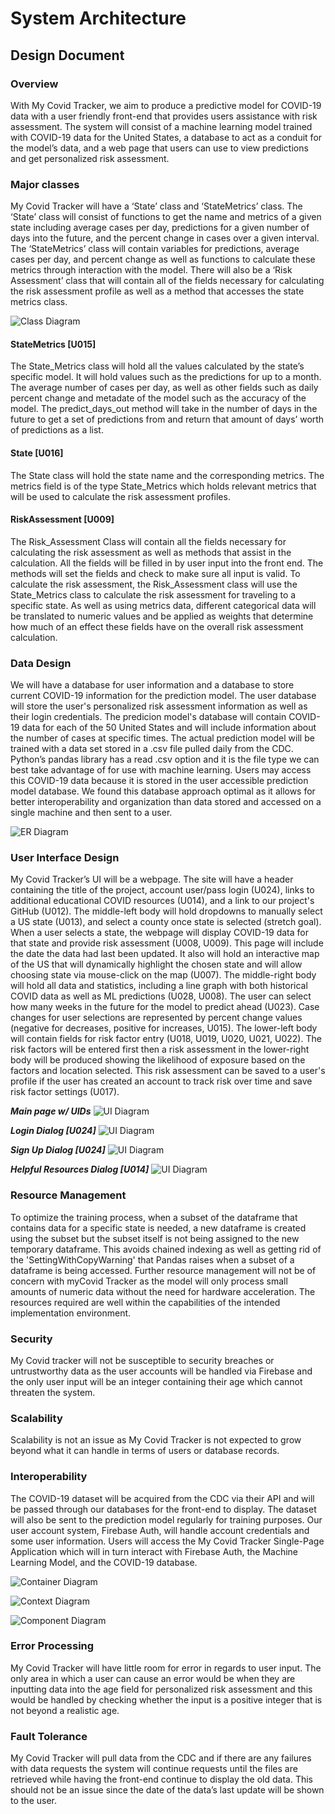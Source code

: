 # System Architecture 

## Design Document
### Overview
With My Covid Tracker, we aim to produce a predictive model for COVID-19 data with a user friendly front-end that provides users assistance with risk assessment. The system will consist of a machine learning model trained with COVID-19 data for the United States, a database to act as a conduit for the model’s data, and a web page that users can use to view predictions and get personalized risk assessment.

### Major classes
My Covid Tracker will have a ‘State’ class and ‘StateMetrics’ class. The ‘State’ class will consist of functions to get the name and metrics of a given state including average cases per day, predictions for a given number of days into the future, and the percent change in cases over a given interval. The ‘StateMetrics’ class will contain variables for predictions, average cases per day, and percent change as well as functions to calculate these metrics through interaction with the model. There will also be a ‘Risk Assessment’ class that will contain all of the fields necessary for calculating the risk assessment profile as well as a method that accesses the state metrics class.

![Class Diagram](https://github.com/goodmancode/myCovidTracker/blob/main/architecture/class_diagram.jpg)

#### StateMetrics [U015]
The State_Metrics class will hold all the values calculated by the state’s specific model. It will hold values such as the predictions for up to a month. The average number of cases per day, as well as other fields such as daily percent change and metadate of the model such as the accuracy of the model. The predict_days_out method will take in the number of days in the future to get a set of predictions from and return that amount of days’ worth of predictions as a list.

#### State [U016]
The State class will hold the state name and the corresponding metrics. The metrics field is of the type State_Metrics which holds relevant metrics that will be used to calculate the risk assessment profiles. 

#### RiskAssessment [U009]
The Risk_Assessment Class will contain all the fields necessary for calculating the risk assessment as well as methods that assist in the calculation. All the fields will be filled in by user input into the front end. The methods will set the fields and check to make sure all input is valid. To calculate the risk assessment, the Risk_Assessment class will use the State_Metrics class to calculate the risk assessment for traveling to a specific state. As well as using metrics data, different categorical data will be translated to numeric values and be applied as weights that determine how much of an effect these fields have on the overall risk assessment calculation. 

### Data Design
We will have a database for user information and a database to store current COVID-19 information for the prediction model. The user database will store the user's personalized risk assessment information as well as their login credentials. The predicion model's database will contain COVID-19 data for each of the 50 United States and will include information about the number of cases at specific times. The actual prediction model will be trained with a data set stored in a .csv file pulled daily from the CDC. Python’s pandas library has a read .csv option and it is the file type we can best take advantage of for use with machine learning. Users may access this COVID-19 data because it is stored in the user accessible prediction model database. We found this database approach optimal as it allows for better interoperability and organization than data stored and accessed on a single machine and then sent to a user. 

![ER Diagram](https://github.com/goodmancode/myCovidTracker/blob/main/architecture/ER_diagram.png)

### User Interface Design
My Covid Tracker’s UI will be a webpage. The site will have a header containing the title of the project, account user/pass login (U024), links to additional educational COVID resources (U014), and a link to our project's GitHub (U012). The middle-left body will hold dropdowns to manually select a US state (U013), and select a county once state is selected (stretch goal). When a user selects a state, the webpage will display COVID-19 data for that state and provide risk assessment (U008, U009). This page will include the date the data had last been updated. It also will hold an interactive map of the US that will dynamically highlight the chosen state and will allow choosing state via mouse-click on the map (U007). The middle-right body will hold all data and statistics, including a line graph with both historical COVID data as well as ML predictions (U028, U008). The user can select how many weeks in the future for the model to predict ahead (U023). Case changes for user selections are represented by percent change values (negative for decreases, positive for increases, U015). The lower-left body will contain fields for risk factor entry (U018, U019, U020, U021, U022). The risk factors will be entered first then a risk assessment in the lower-right body will be produced showing the likelihood of exposure based on the factors and location selected. This risk assessment can be saved to a user's profile if the user has created an account to track risk over time and save risk factor settings (U017).

***Main page w/ UIDs***
![UI Diagram](https://github.com/goodmancode/myCovidTracker/blob/main/architecture/UI_mockup_withUIDs_sprint4.png)

***Login Dialog [U024]***
![UI Diagram](https://github.com/goodmancode/myCovidTracker/blob/main/architecture/UI_mockup_login.png)

***Sign Up Dialog [U024]***
![UI Diagram](https://github.com/goodmancode/myCovidTracker/blob/main/architecture/UI_mockup_signup.png)

***Helpful Resources Dialog [U014]***
![UI Diagram](https://github.com/goodmancode/myCovidTracker/blob/main/architecture/UI_mockup_resources.png)

### Resource Management
To optimize the training process, when a subset of the dataframe that contains data for a specific state is needed, a new dataframe is created using the subset but the subset itself is not being assigned to the new temporary dataframe. This avoids chained indexing as well as getting rid of the 'SettingWithCopyWarning' that Pandas raises when a subset of a dataframe is being accessed. Further resource management will not be of concern with myCovid Tracker as the model will only process small amounts of numeric data without the need for hardware acceleration. The resources required are well within the capabilities of the intended implementation environment. 

### Security
My Covid tracker will not be susceptible to security breaches or untrustworthy data as the user accounts will be handled via Firebase and the only user input will be an integer containing their age which cannot threaten the system.

### Scalability
Scalability is not an issue as My Covid Tracker is not expected to grow beyond what it can handle in terms of users or database records.

### Interoperability
The COVID-19 dataset will be acquired from the CDC via their API and will be passed through our databases for the front-end to display. The dataset will also be sent to the prediction model regularly for training purposes. Our user account system, Firebase Auth, will handle account credentials and some user information. Users will access the My Covid Tracker Single-Page Application which will in turn interact with Firebase Auth, the Machine Learning Model, and the COVID-19 database.

![Container Diagram](https://github.com/goodmancode/myCovidTracker/blob/main/architecture/container_diagram.png)

![Context Diagram](https://github.com/goodmancode/myCovidTracker/blob/main/architecture/context_diagram.png)

![Component Diagram](https://github.com/goodmancode/myCovidTracker/blob/main/architecture/component_diagram.png)

### Error Processing
My Covid Tracker will have little room for error in regards to user input. The only area in which a user can cause an error would be when they are inputting data into the age field for personalized risk assessment and this would be handled by checking whether the input is a positive integer that is not beyond a realistic age.
### Fault Tolerance
My Covid Tracker will pull data from the CDC and if there are any failures with data requests the system will continue requests until the files are retrieved while having the front-end continue to display the old data. This should not be an issue since the date of the data’s last update will be shown to the user.
